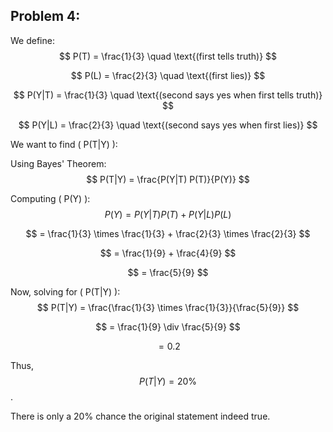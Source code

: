 ## Problem 4:

We define:
$$
P(T) = \frac{1}{3} \quad \text{(first tells truth)}
$$

$$
P(L) = \frac{2}{3} \quad \text{(first lies)}
$$

$$
P(Y|T) = \frac{1}{3} \quad \text{(second says yes when first tells truth)}
$$

$$
P(Y|L) = \frac{2}{3} \quad \text{(second says yes when first lies)}
$$

We want to find \( P(T|Y) \):

Using Bayes' Theorem:
$$
P(T|Y) = \frac{P(Y|T) P(T)}{P(Y)}
$$

Computing \( P(Y) \):
$$
P(Y) = P(Y|T) P(T) + P(Y|L) P(L)
$$

$$
= \frac{1}{3} \times \frac{1}{3} + \frac{2}{3} \times \frac{2}{3}
$$

$$
= \frac{1}{9} + \frac{4}{9}
$$

$$
= \frac{5}{9}
$$

Now, solving for \( P(T|Y) \):
$$
P(T|Y) = \frac{\frac{1}{3} \times \frac{1}{3}}{\frac{5}{9}}
$$

$$
= \frac{1}{9} \div \frac{5}{9}
$$

$$
= 0.2
$$

Thus, $$ P(T|Y) = 20\% $$.

There is only a $20\%$ chance the original statement indeed true. 